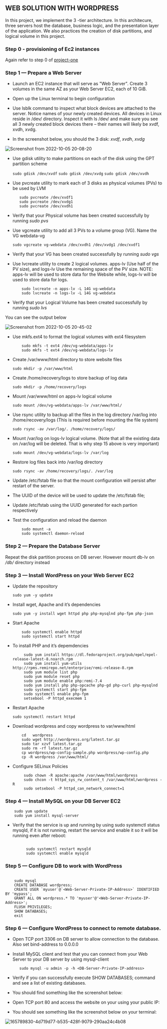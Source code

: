 

## WEB SOLUTION WITH WORDPRESS
In this project, we implement the 3 -tier architecture. In this architecure, three servers host the database, business logic, and the presentation layer of the application. We also practices the creation of disk partitions, and logical volume in this project.

### Step 0 - provisioning of Ec2 instances
Again refer to step 0 of [project-one](https://github.com/uzukwujp/Darey.io-Internship/blob/main/project-one.md) 


### Step 1 — Prepare a Web Server

- Launch an EC2 instance that will serve as "Web Server". Create 3 volumes in the same AZ as your Web Server EC2, each of 10 GiB.

- Open up the Linux terminal to begin configuration

- Use lsblk command to inspect what block devices are attached to the server. Notice names of your newly created devices. All devices in Linux reside in /dev/ directory.   Inspect it with ls /dev/ and make sure you see all 3 newly created block devices there – their names will likely be xvdf, xvdh, xvdg.

- In the screenshot below, you should the 3 disk: *xvdf*, *xvdh*, *xvdg*

![Screenshot from 2022-10-05 20-08-20](https://user-images.githubusercontent.com/23356682/194155164-5e416ecc-c38d-4a92-ba53-607684500dc3.png)

- Use gdisk utility to make partitions on each of the disk using the GPT partition scheme

  `sudo gdisk /dev/xvdf`
  `sudo gdisk /dev/xvdg`
  `sudo gdisk /dev/xvdh`
  
- Use pvcreate utility to mark each of 3 disks as physical volumes (PVs) to be used by LVM

  ```
     sudo pvcreate /dev/xvdf1
     sudo pvcreate /dev/xvdg1
     sudo pvcreate /dev/xvdh1
  ```
  
- Verify that your Physical volume has been created successfully by running *sudo pvs*

- Use vgcreate utility to add all 3 PVs to a volume group (VG). Name the VG webdata-vg

  `sudo vgcreate vg-webdata /dev/xvdh1 /dev/xvdg1 /dev/xvdf1`
  
- Verify that your VG has been created successfully by running *sudo vgs*

- Use lvcreate utility to create 2 logical volumes. apps-lv (Use half of the PV size), and logs-lv Use the remaining space of the PV size. NOTE: apps-lv will be used     to store data for the Website while, logs-lv will be used to store data for logs. 

  ```
      sudo lvcreate -n apps-lv -L 14G vg-webdata
      sudo lvcreate -n logs-lv -L 14G vg-webdata
  ```

- Verify that your Logical Volume has been created successfully by running *sudo lvs*

You can see the output below

![Screenshot from 2022-10-05 20-45-02](https://user-images.githubusercontent.com/23356682/194160992-6821ada5-eb73-4996-84d3-f49e7c9a2379.png)

- Use mkfs.ext4 to format the logical volumes with ext4 filesystem

  ```
      sudo mkfs -t ext4 /dev/vg-webdata/apps-lv
      sudo mkfs -t ext4 /dev/vg-webdata/logs-lv
  ```
  
- Create /var/www/html directory to store website files

  `sudo mkdir -p /var/www/html`
  
- Create /home/recovery/logs to store backup of log data

  `sudo mkdir -p /home/recovery/logs`
  
- Mount /var/www/html on apps-lv logical volume

  `sudo mount /dev/vg-webdata/apps-lv /var/www/html/`
  
  
- Use rsync utility to backup all the files in the log directory /var/log into /home/recovery/logs (This is required before mounting the file system)

  `sudo rsync -av /var/log/. /home/recovery/logs/`
  
- Mount /var/log on logs-lv logical volume. (Note that all the existing data on /var/log will be deleted. That is why step 15 above is very
  important)
  
  `sudo mount /dev/vg-webdata/logs-lv /var/log`
  
- Restore log files back into /var/log directory

  `sudo rsync -av /home/recovery/logs/. /var/log`
  
- Update /etc/fstab file so that the mount configuration will persist after restart of the server.

- The UUID of the device will be used to update the /etc/fstab file;

- Update /etc/fstab using the UUID generated for each partion respectively
  
- Test the configuration and reload the daemon

  ```
      sudo mount -a
      sudo systemctl daemon-reload
  ```
  


### Step 2 — Prepare the Database Server
Repeat the disk partition process on DB server. However mount db-lv on */db/* directory instead


### Step 3 — Install WordPress on your Web Server EC2

- Update the repository

  `sudo yum -y update`
  
- Install wget, Apache and it’s dependencies

  `sudo yum -y install wget httpd php php-mysqlnd php-fpm php-json`
  
- Start Apache

  ``` 
      sudo systemctl enable httpd
      sudo systemctl start httpd
  ```

- To install PHP and it’s depemdencies

  ```   
       sudo yum install https://dl.fedoraproject.org/pub/epel/epel-release-latest-8.noarch.rpm
       sudo yum install yum-utils http://rpms.remirepo.net/enterprise/remi-release-8.rpm
       sudo yum module list php
       sudo yum module reset php
       sudo yum module enable php:remi-7.4
       sudo yum install php php-opcache php-gd php-curl php-mysqlnd
       sudo systemctl start php-fpm
       sudo systemctl enable php-fpm
       setsebool -P httpd_execmem 1    
  
  ```
  
- Restart Apache

  `sudo systemctl restart httpd`
  
  
- Download wordpress and copy wordpress to var/www/html


  ``` mkdir wordpress
      cd   wordpress
      sudo wget http://wordpress.org/latest.tar.gz
      sudo tar xzvf latest.tar.gz
      sudo rm -rf latest.tar.gz
      cp wordpress/wp-config-sample.php wordpress/wp-config.php
      cp -R wordpress /var/www/html/
  
  ```
  
  
- Configure SELinux Policies

  ```
       sudo chown -R apache:apache /var/www/html/wordpress
       sudo chcon -t httpd_sys_rw_content_t /var/www/html/wordpress -R
       sudo setsebool -P httpd_can_network_connect=1
  ```
  
  
### Step 4 — Install MySQL on your DB Server EC2


 ``` 
     sudo yum update
     sudo yum install mysql-server
 
 ```
 
 
- Verify that the service is up and running by using sudo systemctl status mysqld, if it is not running, restart the service and enable it so it will be running even     after reboot:

  ```
  
        sudo systemctl restart mysqld
        sudo systemctl enable mysqld
  
  ```
 
 
### Step 5 — Configure DB to work with WordPress

 ```
 
     sudo mysql
     CREATE DATABASE wordpress;
     CREATE USER `myuser`@`<Web-Server-Private-IP-Address>` IDENTIFIED BY 'mypass';
     GRANT ALL ON wordpress.* TO 'myuser'@'<Web-Server-Private-IP-Address>';
     FLUSH PRIVILEGES;
     SHOW DATABASES;
     exit
 
 ```
 
### Step 6 — Configure WordPress to connect to remote database.

- Open TCP port 3306 on DB server to allow connection to the database. Also set bind-address to 0.0.0.0

- Install MySQL client and test that you can connect from your Web Server to your DB server by using mysql-client

  ```sudo yum install mysql
     sudo mysql -u admin -p -h <DB-Server-Private-IP-address>
  ```
  
- Verify if you can successfully execute SHOW DATABASES; command and see a list of existing databases.

- You should find something like the screenshot below:
 
  
- Open TCP port 80 and access the website on your using your public IP:

  
- You should see something like the screenshot below on your terminal:

 ![165789830-4d719d77-b535-428f-9079-290aa24c4b08](https://user-images.githubusercontent.com/23356682/194161750-0fba3e12-f4f4-47bd-b2a5-36947cfe014e.png)




